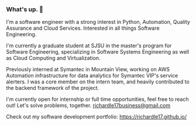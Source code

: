 ### What's up. 👋

I'm a software engineer with a strong interest in Python, Automation, Quality Assurance and Cloud Services. 
Interested in all things Software Engineering. 

I'm currently a graduate student at SJSU in the master's program for Software Engineering, specializing in Software Systems Engineering as well as Cloud Computing and Virtualization.


Previously interned at Symantec in Mountain View, working on AWS Automation infrastructure for data analytics for Symantec VIP's service alerters. 
I was a core member on the intern team, and heavily contributed to the backend framework of the project.

I'm currently open for internship or full time opportunities, feel free to reach out!
Let's solve problems, together.
richardle17business@gmail.com

Check out my software development portfolio: https://richardle17.github.io/
